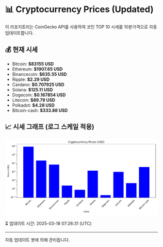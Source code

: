 
# 📊 Cryptocurrency Prices (Updated)

이 리포지토리는 CoinGecko API를 사용하여 코인 TOP 10 시세를 10분가격으로 자동 업데이트합니다.

## 💰 현재 시세
- Bitcoin: **$83155 USD**
- Ethereum: **$1907.65 USD**
- Binancecoin: **$635.55 USD**
- Ripple: **$2.29 USD**
- Cardano: **$0.707925 USD**
- Solana: **$125.11 USD**
- Dogecoin: **$0.167854 USD**
- Litecoin: **$89.79 USD**
- Polkadot: **$4.28 USD**
- Bitcoin-cash: **$333.88 USD**

## 📈 시세 그래프 (로그 스케일 적용)
![Crypto Prices](crypto_prices.png)

⏳ 업데이트 시간: 2025-03-18 07:28:31 (UTC)

---
자동 업데이트 봇에 의해 관리됩니다.
